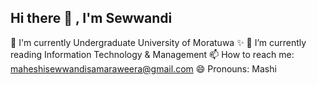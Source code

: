## Hi there 👋 , I'm Sewwandi

 🔭 I'm currently Undergraduate University of Moratuwa ✨ 
 🌱 I’m currently reading Information Technology & Management
 📫 How to reach me: maheshisewwandisamaraweera@gmail.com
 😄 Pronouns: Mashi


